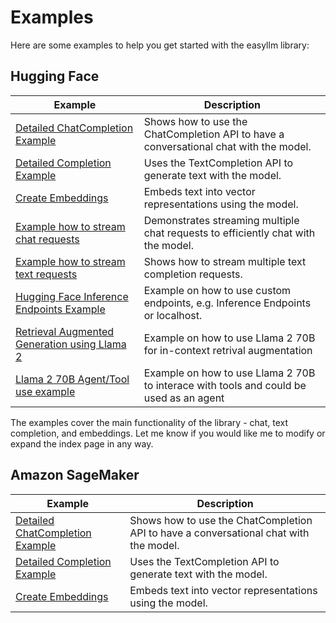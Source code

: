 # Examples

Here are some examples to help you get started with the easyllm library:

## Hugging Face

| Example                                                                 | Description                                                                            |
| ----------------------------------------------------------------------- | -------------------------------------------------------------------------------------- |
| [Detailed ChatCompletion Example](chat-completion-api)                  | Shows how to use the ChatCompletion API to have a conversational chat with the model.  |
| [Detailed Completion Example](text-completion-api)                      | Uses the TextCompletion API to generate text with the model.                           |
| [Create Embeddings](get-embeddings)                                     | Embeds text into vector representations using the model.                               |
| [Example how to stream chat requests](stream-chat-completions)          | Demonstrates streaming multiple chat requests to efficiently chat with the model.      |
| [Example how to stream text requests](stream-text-completions)          | Shows how to stream multiple text completion requests.                                 |
| [Hugging Face Inference Endpoints Example](inference-endpoints-example) | Example on how to use custom endpoints, e.g. Inference Endpoints or localhost.         |
| [Retrieval Augmented Generation using Llama 2](llama2-rag-example)      | Example on how to use Llama 2 70B for in-context retrival augmentation                 |
| [Llama 2 70B Agent/Tool use example ](llama2-agent-example)             | Example on how to use Llama 2 70B to interace with tools and could be used as an agent |

The examples cover the main functionality of the library - chat, text completion, and embeddings. Let me know if you would like me to modify or expand the index page in any way.

## Amazon SageMaker

| Example                                                          | Description                                                                           |
| ---------------------------------------------------------------- | ------------------------------------------------------------------------------------- |
| [Detailed ChatCompletion Example](sagemaker-chat-completion-api) | Shows how to use the ChatCompletion API to have a conversational chat with the model. |
| [Detailed Completion Example](sagemaker-text-completion-api)     | Uses the TextCompletion API to generate text with the model.                          |
| [Create Embeddings](sagemaker-get-embeddings)                    | Embeds text into vector representations using the model.                              |